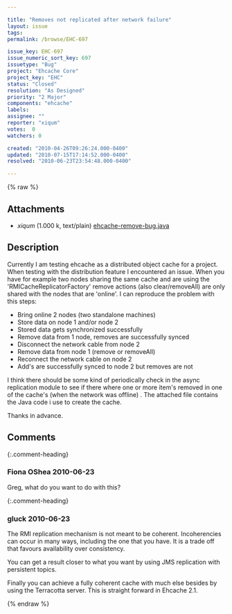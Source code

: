 ```yaml
---

title: "Removes not replicated after network failure"
layout: issue
tags: 
permalink: /browse/EHC-697

issue_key: EHC-697
issue_numeric_sort_key: 697
issuetype: "Bug"
project: "Ehcache Core"
project_key: "EHC"
status: "Closed"
resolution: "As Designed"
priority: "2 Major"
components: "ehcache"
labels: 
assignee: ""
reporter: "xiqum"
votes:  0
watchers: 0

created: "2010-04-26T09:26:24.000-0400"
updated: "2010-07-15T17:14:52.000-0400"
resolved: "2010-06-23T23:54:48.000-0400"

---
```




{% raw %}


## Attachments
  
* <em>xiqum</em> (1.000 k, text/plain) [ehcache-remove-bug.java](/attachments/EHC/EHC-697/ehcache-remove-bug.java)
  



## Description

<div markdown="1" class="description">

Currently I am testing ehcache as a distributed object cache for a project. When testing with the distribution feature I encountered an issue. When you have for example two nodes sharing the same cache and are using the 'RMICacheReplicatorFactory' remove actions (also clear/removeAll) are only shared with the nodes that are 'online'. I can reproduce the problem with this steps:

- Bring online 2 nodes (two standalone machines)
- Store data on node 1 and/or node 2
- Stored data gets synchronized successfully
- Remove data from 1 node, removes are successfully synced
- Disconnect the network cable from node 2
- Remove data from node 1 (remove or removeAll)
- Reconnect the network cable on node 2
- Add's are successfully synced to node 2 but removes are not

I think there should be some kind of periodically check in the async replication module to see if there where one or more item's removed in one of the cache's (when the network was offline) . The attached file contains the Java code i use to create the cache.

Thanks in advance.


</div>

## Comments


{:.comment-heading}
### **Fiona OShea** <span class="date">2010-06-23</span>

<div markdown="1" class="comment">

Greg, what do you want to do with this?

</div>


{:.comment-heading}
### **gluck** <span class="date">2010-06-23</span>

<div markdown="1" class="comment">

The RMI replication mechanism is not meant to be coherent. Incoherencies can occur in many ways, including the one that you have. It is a trade off that favours availability over consistency.

You can get a result closer to what you want by using JMS replication with persistent topics. 

Finally you can achieve a fully coherent cache with much else besides by using the Terracotta server. This is straight forward in Ehcache 2.1.

</div>



{% endraw %}
